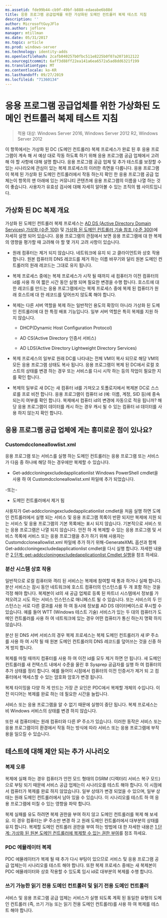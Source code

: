 ```yaml
---
ms.assetid: fde99b44-cb9f-49bf-b888-edaeabe6b88d
title: 응용 프로그램 공급업체를 위한 가상화된 도메인 컨트롤러 복제 테스트 지침
description: ''
author: MicrosoftGuyJFlo
ms.author: joflore
manager: mtillman
ms.date: 05/31/2017
ms.topic: article
ms.prod: windows-server
ms.technology: identity-adds
ms.openlocfilehash: 2cafb040257b0fbc511e8225b0f07a2071012122
ms.sourcegitcommit: 6aff3d88ff22ea141a6ea6572a5ad8dd6321f199
ms.translationtype: MT
ms.contentlocale: ko-KR
ms.lasthandoff: 09/27/2019
ms.locfileid: "71360134"
---
```

# <a name="virtualized-domain-controller-cloning-test-guidance-for-application-vendors"></a>응용 프로그램 공급업체를 위한 가상화된 도메인 컨트롤러 복제 테스트 지침

>적용 대상: Windows Server 2016, Windows Server 2012 R2, Windows Server 2012

이 항목에서는 가상화 된 DC (도메인 컨트롤러) 복제 프로세스가 완료 된 후 응용 프로그램이 계속 해 서 예상 대로 작동 하도록 하기 위해 응용 프로그램 공급 업체에서 고려해 야 할 사항에 대해 설명 합니다. 응용 프로그램 공급 업체 및 추가 테스트를 보장할 수 있는 시나리오에 관심이 있는 복제 프로세스의 이러한 측면을 다룹니다. 응용 프로그램이 복제 된 가상화 된 도메인 컨트롤러에서 작동 하는지 확인 한 응용 프로그램 공급 업체는이 항목의 맨 아래에 있는 커뮤니티 콘텐츠에 응용 프로그램의 이름을 나열 하는 것이 좋습니다. 사용자가 유효성 검사에 대해 자세히 알아볼 수 있는 조직의 웹 사이트입니다.  
  
## <a name="overview-of-virtualized-dc-cloning"></a>가상화 된 DC 복제 개요  
가상화 된 도메인 컨트롤러 복제 프로세스는 [AD DS (Active Directory Domain Services) 가상화 (수준 100)](https://technet.microsoft.com/library/hh831734.aspx) 및 [가상화 된 도메인 컨트롤러 기술 참조 (수준 300)](https://technet.microsoft.com/library/jj574214.aspx)에 자세히 설명 되어 있습니다. 응용 프로그램의 관점에서 보면 응용 프로그램에 대 한 복제의 영향을 평가할 때 고려해 야 할 몇 가지 고려 사항이 있습니다.  
  
-   원래 컴퓨터는 제거 되지 않습니다. 네트워크에 유지 되 고 클라이언트와 상호 작용 합니다. 원본 컴퓨터의 DNS 레코드를 제거 하는 이름 바꾸기와 달리 원본 도메인 컨트롤러의 원래 레코드는 그대로 유지 됩니다.  
  
-   복제 프로세스 중에는 복제 프로세스가 시작 될 때까지 새 컴퓨터가 이전 컴퓨터의 id를 사용 하 여 짧은 시간 동안 실행 되며 필요한 변경을 수행 합니다. 호스트에 대 한 레코드를 만드는 응용 프로그램에서는 복제 프로세스 중에 복제 된 컴퓨터가 원래 호스트에 대 한 레코드를 덮어쓰지 않도록 해야 합니다.  
  
-   복제는 다른 서버 역할을 복제 하는 일반적인 용도의 확장이 아니라 가상화 된 도메인 컨트롤러에 대 한 특정 배포 기능입니다. 일부 서버 역할은 특히 복제를 지원 하지 않습니다.  
  
    -   DHCP(Dynamic Host Configuration Protocol)  
  
    -   AD CS(Active Directory 인증서 서비스)  
  
    -   AD LDS(Active Directory Lightweight Directory Services)  
  
-   복제 프로세스의 일부로 원래 DC를 나타내는 전체 VM이 복사 되므로 해당 VM의 모든 응용 프로그램 상태도 복사 됩니다. 응용 프로그램이 복제 된 DC에서 로컬 호스트의 상태를 변경 하는 경우 또는 서비스를 다시 시작 하는 등의 작업이 필요한 지를 확인 합니다.  
  
-   복제의 일부로 새 DC는 새 컴퓨터 id를 가져오고 토폴로지에서 복제본 DC로 스스로를 프로 비전 합니다. 응용 프로그램이 컴퓨터 id (예: 이름, 계정, SID 등)에 종속 되는지 여부를 확인 합니다. 복제에서 컴퓨터 id의 변경에 자동으로 적응 됩니까? 해당 응용 프로그램이 데이터를 캐시 하는 경우 캐시 될 수 있는 컴퓨터 id 데이터를 사용 하지 않는지 확인 합니다.  
  
## <a name="what-is-interesting-for-application-vendors"></a>응용 프로그램 공급 업체에 게는 흥미로운 점이 있나요?  
  
### <a name="customdccloneallowlistxml"></a>Customdccloneallowlist.xml  
응용 프로그램 또는 서비스를 실행 하는 도메인 컨트롤러는 응용 프로그램 또는 서비스가 다음 중 하나에 해당 하는 경우에만 복제할 수 있습니다.  
  
-   Get-addccloningexcludedapplicationlist Windows PowerShell cmdlet을 사용 하 여 Customdccloneallowlist.xml 파일에 추가 되었습니다.  
  
-또는-  
  
-   도메인 컨트롤러에서 제거 됨  
  
사용자가 Get-addccloningexcludedapplicationlist cmdlet을 처음 실행 하면 도메인 컨트롤러에서 실행 되는 서비스 및 응용 프로그램 목록이 반환 되지만 복제에 지원 되는 서비스 및 응용 프로그램의 기본 목록에는 표시 되지 않습니다. 기본적으로 서비스 또는 응용 프로그램은 나열 되지 않습니다. 안전 하 게 복제할 수 있는 응용 프로그램 및 서비스 목록에 서비스 또는 응용 프로그램을 추가 하기 위해 사용자는 Customdccloneallowlist.xml 파일에 추가 하기 위해-GenerateXML 옵션과 함께 Get-addccloningexcludedapplicationlist cmdlet을 다시 실행 합니다. 자세한 내용은 [2 단계: get-addccloningexcludedapplicationlist Cmdlet 실행](https://technet.microsoft.com/library/hh831734.aspx#bkmk6_run_get_addccloningexcludedapplicationlist_cmdlet)을 참조 하세요.  
  
### <a name="distributed-system-interactions"></a>분산 시스템 상호 작용  
일반적으로 로컬 컴퓨터와 격리 된 서비스는 복제에 참여할 때 통과 하거나 실패 합니다. 분산 서비스는 잠시 동안 네트워크에 호스트 컴퓨터의 인스턴스를 두 개 포함 하는 것을 걱정 해야 합니다. 복제본이 id의 새 공급 업체로 등록 된 파트너 시스템에서 정보를 가져오려고 시도 하는 서비스 인스턴스로 매니페스트 될 수 있습니다. 또는 서비스의 두 인스턴스는 서로 다른 결과를 사용 하 여 동시에 정보를 AD DS 데이터베이스로 푸시할 수 있습니다. 예를 들어 WTT (Windows 테스트 기술) 서비스가 있는 두 대의 컴퓨터가 도메인 컨트롤러를 사용 하 여 네트워크에 있는 경우 어떤 컴퓨터가 통신 하는지 명확 하지 않습니다.  
  
분산 된 DNS 서버 서비스의 경우 복제 프로세스는 복제 도메인 컨트롤러가 새 IP 주소를 사용 하 여 시작 될 때 원본 도메인 컨트롤러의 DNS 레코드를 덮어쓰는 것을 신중 하 게 방지 합니다.  
  
복제를 마칠 때까지 컴퓨터를 사용 하 여 이전 id를 모두 제거 하면 안 됩니다. 새 도메인 컨트롤러를 새 컨텍스트 내에서 수준을 올린 후 Sysprep 공급자를 실행 하 여 컴퓨터의 추가 상태를 정리 합니다. 예를 들어이 시점에서 컴퓨터의 이전 인증서가 제거 되 고 컴퓨터에서 액세스할 수 있는 암호화 암호가 변경 됩니다.  
  
복제 타이밍을 다양 하 게 만드는 가장 큰 요인은 PDC에서 복제할 개체의 수입니다. 이전 미디어는 복제를 완료 하는 데 필요한 시간을 늘립니다.  
  
서비스 또는 응용 프로그램을 알 수 없기 때문에 실행이 중단 됩니다. 복제 프로세스는 비 Windows 서비스의 상태를 변경 하지 않습니다.  
  
또한 새 컴퓨터에는 원래 컴퓨터와 다른 IP 주소가 있습니다. 이러한 동작은 서비스 또는 응용 프로그램이이 환경에서 작동 하는 방식에 따라 서비스 또는 응용 프로그램에 부작용을 일으킬 수 있습니다.  
  
## <a name="additional-scenarios-suggested-for-testing"></a>테스트에 대해 제안 되는 추가 시나리오  
  
### <a name="cloning-failure"></a>복제 오류  
복제에 실패 하는 경우 컴퓨터가 안전 모드 형태의 DSRM (디렉터리 서비스 복구 모드)으로 부팅 되기 때문에 서비스 공급 업체는이 시나리오를 테스트 해야 합니다. 이 시점에서 컴퓨터가 복제를 완료 하지 않았습니다. 일부 상태가 변경 되었을 수 있으며, 일부 상태는 원래 도메인 컨트롤러에서 남아 있을 수 있습니다. 이 시나리오를 테스트 하 여 응용 프로그램에 미칠 수 있는 영향을 파악 합니다.  
  
복제 실패를 유도 하려면 복제 권한을 부여 하지 않고 도메인 컨트롤러를 복제 해 보세요. 이 경우 컴퓨터는 IP 주소만 변경 하 고 원래 도메인 컨트롤러에서 대부분의 상태를 유지 합니다. 복제할 도메인 컨트롤러 권한을 부여 하는 방법에 대 한 자세한 내용은 [1 단계: 가상화 된 원본 도메인 컨트롤러에 복제할 수 있는 권한 부여](https://technet.microsoft.com/library/hh831734.aspx#bkmk4_grant_source)를 참조 하세요.  
  
### <a name="pdc-emulator-cloning"></a>PDC 에뮬레이터 복제  
PDC 에뮬레이터가 복제 될 때 추가 다시 부팅이 있으므로 서비스 및 응용 프로그램 공급 업체는이 시나리오를 테스트 해야 합니다. 또한 복제 프로세스 중에는 새 복제본이 PDC 에뮬레이터와 상호 작용할 수 있도록 임시 id로 대부분의 복제를 수행 합니다.  
  
### <a name="writable-versus-read-only-domain-controllers"></a>쓰기 가능한 읽기 전용 도메인 컨트롤러 및 읽기 전용 도메인 컨트롤러  
서비스 및 응용 프로그램 공급 업체는 서비스가 실행 되도록 계획 된 동일한 유형의 도메인 컨트롤러 (즉, 쓰기 가능 또는 읽기 전용 도메인 컨트롤러)를 사용 하 여 복제를 테스트 해야 합니다.  
  


